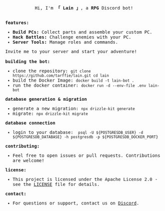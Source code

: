 <samp>
  <br>
  <p align="center">
    Hi, I'm <b>「 Lain 」</b>, a <b>RPG</b> Discord bot!
  </p>
  <br>
  <b>features:</b>
  <ul>
    <li><b>Build PCs:</b> Collect parts and assemble your custom PC.</li>
    <li><b>Hack Battles:</b> Challenge enemies with your PC.</li>
    <li><b>Server Tools:</b> Manage roles and commands.</li>
  </ul>
  Invite me to your server and start your adventure!
  <br>
  <br>
  <b>building the bot:</b>
  <ul>
    <li>clone the repository: <code>git clone https://github.com/tarffie/lain.git cd lain</code></li>
    <li>build the Docker Image: <code>docker build -t lain-bot .</code></li>
    <li>run the docker container: <code>docker run -d --env-file .env lain-bot</code></li>
  </ul>
  <b>database generation & migration</b>
  <ul>
    <li>generate a new migration: <code>npx drizzle-kit generate</code></li>
    <li>migrate: <code>npx drizzle-kit migrate</code></li>
  </ul>
  <b>database connection</b>
  <ul>
    <li> login to your database: <code> psql -U ${POSTGRESDB_USER} -d ${POSTGRESDB_DATABASE} -h postgresdb -p ${POSTGRESDB_DOCKER_PORT} </code>
  </ul>

<b>contributing:</b>

  <ul>
    <li>Feel free to open issues or pull requests. Contributions are welcome!</li>
  </ul>
  <b>license:</b>
  <ul>
    <li>This project is licensed under the Apache License 2.0 - see the <a href="LICENSE">LICENSE</a> file for details.
    </li>
  </ul>
  <b>contact:</b>
  <ul>
    <li>For questions or support, contact us on <a href="https://discord.gg/">Discord</a>.</li>
  </ul>
</samp>
